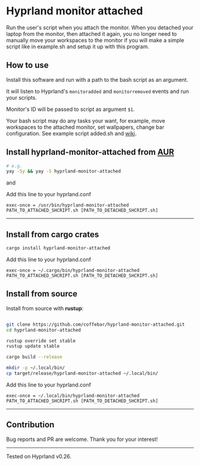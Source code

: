 # Hyprland monitor attached

Run the user's script when you attach the monitor. When you detached your laptop from the monitor, then attached it again, you no longer need to manually move your workspaces to the monitor if you will make a simple script like in example.sh and setup it up with this program.

## How to use

Install this software and run with a path to the bash script as an argument.

It will listen to Hyprland's `monitoradded` and `monitorremoved` events and run your scripts.

Monitor's ID will be passed to script as argument `$1`.

Your bash script may do any tasks your want, for example, move workspaces to the attached monitor, set wallpapers, change bar configuration. See example script added.sh and [wiki](https://wiki.hyprland.org/Configuring/Dispatchers/).

## Install **hyprland-monitor-attached** from [AUR](https://aur.archlinux.org/packages/hyprland-monitor-attached)

```bash 
# e.g.
yay -Sy && yay -S hyprland-monitor-attached
```

and

Add this line to your hyprland.conf

```
exec-once = /usr/bin/hyprland-monitor-attached PATH_TO_ATTACHED_SHCRIPT.sh [PATH_TO_DETACHED_SHCRIPT.sh]
```

-----


## Install from cargo crates

```bash
cargo install hyprland-monitor-attached
```

Add this line to your hyprland.conf

```
exec-once = ~/.cargo/bin/hyprland-monitor-attached PATH_TO_ATTACHED_SHCRIPT.sh [PATH_TO_DETACHED_SHCRIPT.sh]
```


## Install from source

Install from source with **rustup**:

```bash

git clone https://github.com/coffebar/hyprland-monitor-attached.git
cd hyprland-monitor-attached

rustup override set stable
rustup update stable

cargo build --release

mkdir -p ~/.local/bin/
cp target/release/hyprland-monitor-attached ~/.local/bin/

```
Add this line to your hyprland.conf

```
exec-once = ~/.local/bin/hyprland-monitor-attached PATH_TO_ATTACHED_SHCRIPT.sh [PATH_TO_DETACHED_SHCRIPT.sh]
```

-----

## Contribution

Bug reports and PR are welcome. Thank you for your interest!

-----

Tested on Hyprland v0.26.
